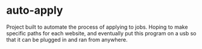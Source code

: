 # auto-apply
Project built to automate the process of applying to jobs. Hoping to make specific paths for each website, and eventually put this program on a usb so that it can be plugged in and ran from anywhere.
